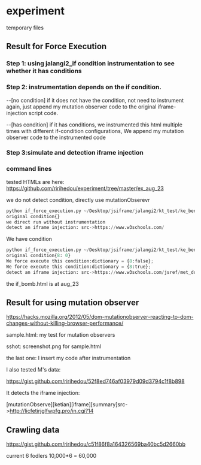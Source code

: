 # experiment

temporary files

## Result for Force Execution
### Step 1: using jalangi2_if condition instrumentation to see whether it has conditions

### Step 2: instrumentation depends on the if condition.

--[no condition] if it does not have the condition, not need to instrument again, just append my mutation observer code to the original iframe-injection script code.

--[has condition] if it has conditions, we instrumented this html multiple times with different if-condition configurations, 
We append my mutation observer code to the instrumented code

### Step 3:simulate and detection iframe injection

### command lines

tested HTMLs are here: https://github.com/ririhedou/experiment/tree/master/ex_aug_23

we do not detect condition, directly use mutationObserevr
```python
python if_force_execution.py ~/Desktop/jsiframe/jalangi2/kt_test/ke_benchs/iframe.html
original condition{}
we direct run without instrumentation
detect an iframe injection: src->https://www.w3schools.com/
```

We have condition 
```python
python if_force_execution.py ~/Desktop/jsiframe/jalangi2/kt_test/ke_benchs/if_bomb.html
original condition{8: 0}
We force execute this condition:dictionary = {8:false};
We force execute this condition:dictionary = {8:true};
detect an iframe injection: src->https://www.w3schools.com/jsref/met_doc_write.asp
```
the if_bomb.html is at aug_23




## Result for using mutation observer

https://hacks.mozilla.org/2012/05/dom-mutationobserver-reacting-to-dom-changes-without-killing-browser-performance/

sample.html: my test for mutation observers

sshot: screenshot.png for sample.html

the last one: I insert my code after instrumentation


I also tested M's data:

https://gist.github.com/ririhedou/52f8ed746af03979d09d3794c1f8b898

It detects the iframe injection:

[mutationObserve][ketian][iframe][summary]src->http://licfetirjglfwpfg.pro/in.cgi?14


## Crawling data

https://gist.github.com/ririhedou/c51f86f8a164326569ba40bc5d2660bb

current 6 fodlers 10,000*6 = 60,000
